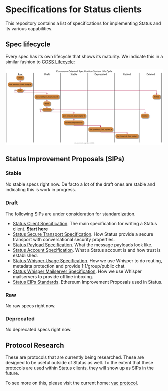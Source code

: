 # Specifications for Status clients

This repository contains a list of specifications for implementing Status and
its various capabilities.

## Spec lifecycle

Every spec has its own lifecycle that shows its maturity. We indicate this in a similar fashion to [COSS Lifecycle](https://rfc.unprotocols.org/spec:2/COSS/):

![](assets/lifecycle.png)

## Status Improvement Proposals (SIPs)

### Stable

No stable specs right now. De facto a lot of the draft ones are stable and indicating this is work in progress.

### Draft

The following SIPs are under consideration for standardization.

- [Status Client Specification](status-client-spec.md). The main specification for writing a Status client. **Start here**
- [Status Secure Transport Specification](status-secure-transport-spec.md). How Status provide a secure transport with conversational security properties.
- [Status Payload Specification](status-payloads-spec.md). What the message payloads look like.
- [Status Account Specification](status-account-spec.md). What a Status account is and how trust is established.
- [Status Whisper Usage Specification](status-whisper-usage-spec.md). How we use Whisper to do routing, metadata protection and provide 1:1/group/public chat.
- [Status Whisper Mailserver Specification](status-whisper-mailserver-spec.md). How we use Whisper mailservers to provide offline inboxing.
- [Status EIPs Standards](status-EIPs.md). Ethereum Improvement Proposals used in Status.

### Raw

No raw specs right now.

### Deprecated

No deprecated specs right now.

## Protocol Research

These are protocols that are currently being researched. These are designed to
be useful outside of Status as well. To the extent that these protocols are used
within Status clients, they will show up as SIPs in the future.

To see more on this, please visit the current home: [vac
protocol](https://specs.vac.dev).
